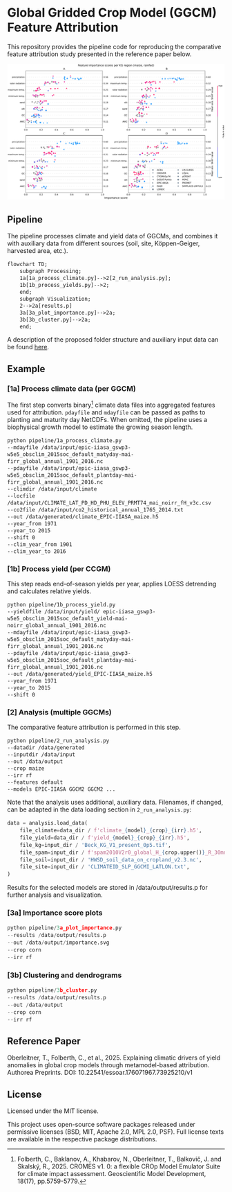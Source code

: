 # Global Gridded Crop Model (GGCM) Feature Attribution

This repository provides the pipeline code for reproducing the comparative feature attribution study presented in the reference paper below.

![Importance scores overview](assets/scores.svg)

## Pipeline

The pipeline processes climate and yield data of GGCMs, and combines it with auxiliary data from different sources (soil, site, Köppen-Geiger, harvested area, etc.).

```mermaid
flowchart TD;
    subgraph Processing;
    1a[1a_process_climate.py]-->2[2_run_analysis.py];
    1b[1b_process_yields.py]-->2;
    end;
    subgraph Visualization;
    2-->2a[results.p]
    3a[3a_plot_importance.py]-->2a;
    3b[3b_cluster.py]-->2a;
    end;
```

A description of the proposed folder structure and auxiliary input data can be found [here](/data/input/README.md).

## Example

### [1a] Process climate data (per GGCM)

The first step converts binary[^1] climate data files into aggregated features used for attribution. `pdayfile` and `mdayfile` can be passed as paths to planting and maturity day NetCDFs. When omitted, the pipeline uses a biophysical growth model to estimate the growing season length.

```console
python pipeline/1a_process_climate.py 
--mdayfile /data/input/epic-iiasa_gswp3-w5e5_obsclim_2015soc_default_matyday-mai-firr_global_annual_1901_2016.nc 
--pdayfile /data/input/epic-iiasa_gswp3-w5e5_obsclim_2015soc_default_plantday-mai-firr_global_annual_1901_2016.nc 
--climdir /data/input/climate 
--locfile /data/input/CLIMATE_LAT_PD_HD_PHU_ELEV_PRMT74_mai_noirr_fH_v3c.csv  
--co2file /data/input/co2_historical_annual_1765_2014.txt 
--out /data/generated/climate_EPIC-IIASA_maize.h5
--year_from 1971 
--year_to 2015 
--shift 0 
--clim_year_from 1901 
--clim_year_to 2016 
```
[^1]: Folberth, C., Baklanov, A., Khabarov, N., Oberleitner, T., Balkovič, J. and Skalský, R., 2025. CROMES v1. 0: a flexible CROp Model Emulator Suite for climate impact assessment. Geoscientific Model Development, 18(17), pp.5759-5779.


### [1b] Process yield (per CCGM)

This step reads end-of-season yields per year, applies LOESS detrending and calculates relative yields.

```console
python pipeline/1b_process_yield.py 
--yieldfile /data/input/yield/ epic-iiasa_gswp3-w5e5_obsclim_2015soc_default_yield-mai-noirr_global_annual_1901_2016.nc
--mdayfile /data/input/epic-iiasa_gswp3-w5e5_obsclim_2015soc_default_matyday-mai-firr_global_annual_1901_2016.nc 
--pdayfile /data/input/epic-iiasa_gswp3-w5e5_obsclim_2015soc_default_plantday-mai-firr_global_annual_1901_2016.nc 
--out /data/generated/yield_EPIC-IIASA_maize.h5
--year_from 1971 
--year_to 2015 
--shift 0 
```

### [2] Analysis (multiple GGCMs)

The comparative feature attribution is performed in this step.

```console
python pipeline/2_run_analysis.py 
--datadir /data/generated 
--inputdir /data/input 
--out /data/output 
--crop maize 
--irr rf
--features default
--models EPIC-IIASA GGCM2 GGCM2 ...
```

Note that the analysis uses additional, auxiliary data. Filenames, if changed, can be adapted in the data loading section in `2_run_analysis.py`:

```python
data = analysis.load_data(
    file_climate=data_dir / f'climate_{model}_{crop}_{irr}.h5', 
    file_yield=data_dir / f'yield_{model}_{crop}_{irr}.h5',
    file_kg=input_dir / 'Beck_KG_V1_present_0p5.tif',
    file_spam=input_dir / f'spam2010V2r0_global_H_{crop.upper()}_R_30mn.tif',
    file_soil=input_dir / 'HWSD_soil_data_on_cropland_v2.3.nc',
    file_site=input_dir / 'CLIMATEID_SLP_GGCMI_LATLON.txt',   
)
```

Results for the selected models are stored in /data/output/results.p for further analysis and visualization.

### [3a] Importance score plots

```python
python pipeline/3a_plot_importance.py 
--results /data/output/results.p 
--out /data/output/importance.svg 
--crop corn 
--irr rf
```

### [3b] Clustering and dendrograms

```python
python pipeline/3b_cluster.py 
--results /data/output/results.p 
--out /data/output 
--crop corn 
--irr rf
```

## Reference Paper

Oberleitner, T., Folberth, C., et al., 2025. Explaining climatic drivers of yield anomalies in global crop models through metamodel-based attribution. Authorea Preprints. DOI: 10.22541/essoar.176071967.73925210/v1

## License

Licensed under the MIT license.

This project uses open-source software packages released under permissive licenses (BSD, MIT, Apache 2.0, MPL 2.0, PSF). Full license texts are available in the respective package distributions.